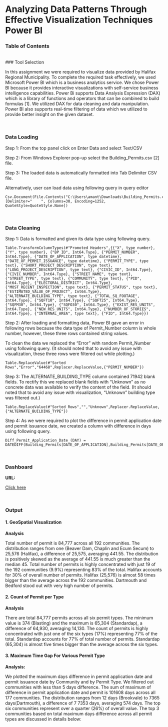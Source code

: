 # Analyzing Data Patterns Through Effective Visualization Techniques Power BI


### Table of Contents


</br>
### Tool Selection


In this assignment we were required to visualize data provided by Halifax Regional Municipality. To complete the required task effectively, we used Microsoft Power BI which is a business analytics service. We chose Power BI because it provides interactive visualizations with self-service business intelligence capabilities. Power Bi supports Data Analysis Expression (DAX) which is a library of functions and operators that can be combined to build formulas [1]. We utilized DAX for data cleaning and data manipulation. Power BI also supports real-time filtering of data which we utilized to provide better insight on the given dataset.

</br>

### Data Loading

Step 1: From the top panel click on Enter Data and select Text/CSV



Step 2: From Windows Explorer pop-up select the Building_Permits.csv [2] file.


Step 3: The loaded data is automatically formatted into Tab Delimiter CSV file.



Alternatively, user can load data using following query in query editor



    Csv.Document(File.Contents("C:\Users\amant\Downloads\Building_Permits.csv"),[Delimiter="	", Columns=30, Encoding=1252, QuoteStyle=QuoteStyle.None])

</br>

### Data Cleaning

Step 1: Data is formatted and given its data type using following query.



    Table.TransformColumnTypes(#"Promoted Headers",{{"X", type number}, {"Y", type number}, {"BP_ID", Int64.Type}, {"PERMIT_NUMBER", Int64.Type}, {"DATE_OF_APPLICATION", type datetime}, {"DATE_OF_PERMIT_ISSUANCE", type datetime}, {"PERMIT_TYPE", type text}, {"SHORT_PROJECT_DESCRIPTION", type text}, {"LONG_PROJECT_DESCRIPTION", type text}, {"CIVIC_ID", Int64.Type}, {"CIVIC_NUMBER", Int64.Type}, {"STREET_NAME", type text}, {"STREET_TYPE", type text}, {"COMMUNITY", type text}, {"PID", Int64.Type}, {"ELECTORAL_DISTRICT", Int64.Type}, {"MOST_RECENT_INSPECTION", type text}, {"PERMIT_STATUS", type text}, {"ESTIMATED_VALUE_OF_PROJECT", Int64.Type}, {"ALTERNATE_BUILDING_TYPE", type text}, {"TOTAL_SQ_FOOTAGE", Int64.Type}, {"SQFT10", Int64.Type}, {"SQFT25", Int64.Type}, {"SQFM30", Int64.Type}, {"SQFO30", Int64.Type}, {"EXIST_RES_UNITS", Int64.Type}, {"NEW_RES_UNITS", Int64.Type}, {"NUMBER_OF_STORIES", Int64.Type}, {"INTERNAL_AREA", type text}, {"FID", Int64.Type}})



Step 2: After loading and formatting data, Power BI gave an error in following rows because the data type of Permit_Number column is whole number, however, these three rows contained string values.




To clean the data we replaced the “Error” with random Permit_Number using following query. (It should noted that to avoid any issue with visualization, these three rows were filtered out while plotting.)

    Table.ReplaceValue(#"Sorted Rows","Error","64468",Replacer.ReplaceValue,{"PERMIT_NUMBER"})


Step 3: The ALTERNATE_BUILDING_TYPE column contained 71942 blank fields. To rectify this we replaced blank fields with “Unknown” as no concrete data was available to verify the content of the field. (It should noted that to avoid any issue with visualization, “Unknown” building type was filtered out.)

    
    Table.ReplaceValue(#"Sorted Rows","","Unknown",Replacer.ReplaceValue,{"ALTERNATE_BUILDING_TYPE"})


Step 4: As we were required to plot the difference in permit application date and permit issuance date, we created a column with difference in days using following query.

    
    Diff_Permit_Application_Date_(DAY) = DATEDIFF(Building_Permits[DATE_OF_APPLICATION],Building_Permits[DATE_OF_PERMIT_ISSUANCE],DAY)
    

</br>

### Dashboard


**URL:** 

[Click here](!https://app.powerbi.com/view?r=eyJrIjoiZGQzNGFhZjktOTQxNS00OTdhLTlkZDMtMTBhYTRhYzBlMmU4IiwidCI6ImQ3OTA5NTVjLTc5MDMtNDc1NC04NDJiLTMyNTAzZDliNmVkYiIsImMiOjEwfQ%3D%3D)

</br>

### Output

#### 1. GeoSpatial Visualization

**Analysis**

Total number of permit is 84,777 across all 192 communities. The distribution ranges from one (Beaver Dam, Chaplin and Ecum Secum) to 25,576 (Halifax), a difference of 25,575, averaging 441.55. The distribution is positively skewed as the average of 441.55 is much greater than the median 45. Total number of permits is highly concentrated with just 19 of the 192 communities (9.9%) representing 83% of the total. Halifax accounts for 30% of overall number of permits. Halifax (25,576) is almost 58 times bigger than the average across the 192 communities. Dartmouth and Bedford stood out with very high number of permits.


#### 2. Count of Permit per Type

**Analysis**

There are total 84,777 permits across all six permit types. The minimum value is 374 (Blasting) and the maximum is 65,304 (Standardap), a difference of 64,930, averaging 14,130. The count of permits is highly concentrated with just one of the six types (17%) representing 77% of the total. Standardap accounts for 77% of total number of permits. Standardap (65,304) is almost five times bigger than the average across the six types.


#### 3. Maximum Time Gap For Various Permit Type

**Analysis:**

We plotted the maximum days difference in permit application date and permit issuance date  by Community and by Permit Type. We filtered out communities with less than 5 days difference. The sum of maximum of difference in permit application date and permit is 101608 days across all 177 communities. The distribution ranges from 12 days  (Brookvale) to 7365 days(Dartmouth), a difference of 7 7353 days, averaging 574 days. The top six communities represent over a quarter (26%) of overall value. The top 3 communities based on total maximum days difference across all permit types are discussed in details below:




